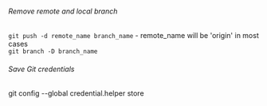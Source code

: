 ###### Remove remote and local branch
`git push -d remote_name branch_name` - remote_name will be 'origin' in most cases<br>
`git branch -D branch_name`

###### Save Git credentials
git config --global credential.helper store
